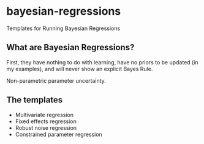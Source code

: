 # bayesian-regressions
Templates for Running Bayesian Regressions

## What are Bayesian Regressions?

First, they have nothing to do with learning, have no priors to be updated (in my examples), and will never show an explicit Bayes Rule.

Non-parametric parameter uncertainty.

## The templates

 - Multivariate regression
 - Fixed effects regression
 - Robust noise regression
 - Constrained parameter regression
